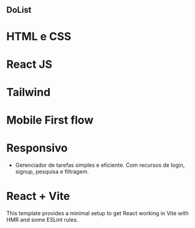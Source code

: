 ## DoList 

# HTML e CSS
# React JS
# Tailwind
# Mobile First flow
# Responsivo

- Gerenciador de tarefas simples e eficiente. Com recursos de login, signup, pesquisa e filtragem. 

# React + Vite

This template provides a minimal setup to get React working in Vite with HMR and some ESLint rules.
